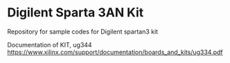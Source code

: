 # Digilent Sparta 3AN Kit
Repository for sample codes for Digilent spartan3 kit

Documentation of KIT, ug344 https://www.xilinx.com/support/documentation/boards_and_kits/ug334.pdf
